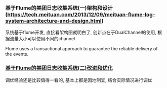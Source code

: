 ### 基于Flume的美团日志收集系统(一)架构和设计(https://tech.meituan.com/2013/12/09/meituan-flume-log-system-architecture-and-design.html)

系统基于flume开发, 直接看架构图就明白了, 创新点在于DualChannel的使用, 根据流量大小可以使用不同的channel

Flume uses a transactional approach to guarantee the reliable delivery of the events. 

### [基于Flume的美团日志收集系统(二)改进和优化](https://tech.meituan.com/2013/12/09/meituan-flume-log-system-optimization.html)
调优经验还是比较值得一看的, 基本上都是因地制宜, 结合实际情况进行调优